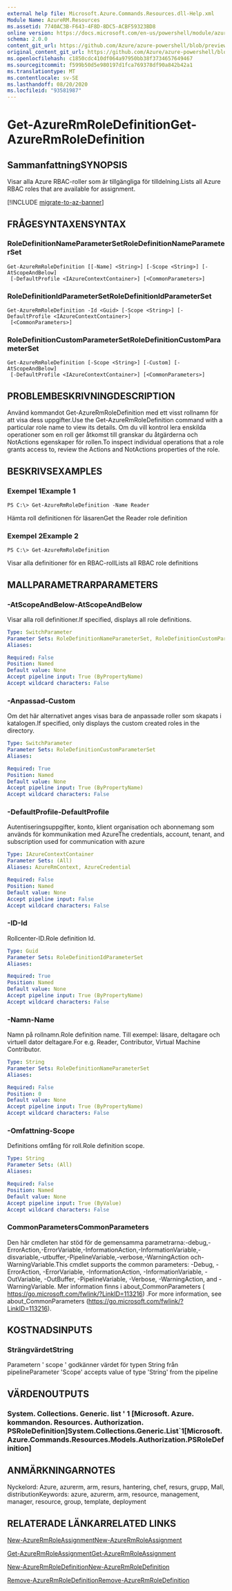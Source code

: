```yaml
---
external help file: Microsoft.Azure.Commands.Resources.dll-Help.xml
Module Name: AzureRM.Resources
ms.assetid: 7740AC3B-F643-4F8D-8DC5-ACBF59323BD8
online version: https://docs.microsoft.com/en-us/powershell/module/azurerm.resources/get-azurermroledefinition
schema: 2.0.0
content_git_url: https://github.com/Azure/azure-powershell/blob/preview/src/ResourceManager/Resources/Commands.Resources/help/Get-AzureRmRoleDefinition.md
original_content_git_url: https://github.com/Azure/azure-powershell/blob/preview/src/ResourceManager/Resources/Commands.Resources/help/Get-AzureRmRoleDefinition.md
ms.openlocfilehash: c1850cdc410df064a97950bb38f3734657649467
ms.sourcegitcommit: f599b50d5e980197d1fca769378df90a842b42a1
ms.translationtype: MT
ms.contentlocale: sv-SE
ms.lasthandoff: 08/20/2020
ms.locfileid: "93581987"
---
```

# <span data-ttu-id="b29ef-101">Get-AzureRmRoleDefinition</span><span class="sxs-lookup"><span data-stu-id="b29ef-101">Get-AzureRmRoleDefinition</span></span>

## <span data-ttu-id="b29ef-102">Sammanfattning</span><span class="sxs-lookup"><span data-stu-id="b29ef-102">SYNOPSIS</span></span>
<span data-ttu-id="b29ef-103">Visar alla Azure RBAC-roller som är tillgängliga för tilldelning.</span><span class="sxs-lookup"><span data-stu-id="b29ef-103">Lists all Azure RBAC roles that are available for assignment.</span></span>

[!INCLUDE [migrate-to-az-banner](../../includes/migrate-to-az-banner.md)]

## <span data-ttu-id="b29ef-104">FRÅGESYNTAXEN</span><span class="sxs-lookup"><span data-stu-id="b29ef-104">SYNTAX</span></span>

### <span data-ttu-id="b29ef-105">RoleDefinitionNameParameterSet</span><span class="sxs-lookup"><span data-stu-id="b29ef-105">RoleDefinitionNameParameterSet</span></span>
```
Get-AzureRmRoleDefinition [[-Name] <String>] [-Scope <String>] [-AtScopeAndBelow]
 [-DefaultProfile <IAzureContextContainer>] [<CommonParameters>]
```

### <span data-ttu-id="b29ef-106">RoleDefinitionIdParameterSet</span><span class="sxs-lookup"><span data-stu-id="b29ef-106">RoleDefinitionIdParameterSet</span></span>
```
Get-AzureRmRoleDefinition -Id <Guid> [-Scope <String>] [-DefaultProfile <IAzureContextContainer>]
 [<CommonParameters>]
```

### <span data-ttu-id="b29ef-107">RoleDefinitionCustomParameterSet</span><span class="sxs-lookup"><span data-stu-id="b29ef-107">RoleDefinitionCustomParameterSet</span></span>
```
Get-AzureRmRoleDefinition [-Scope <String>] [-Custom] [-AtScopeAndBelow]
 [-DefaultProfile <IAzureContextContainer>] [<CommonParameters>]
```

## <span data-ttu-id="b29ef-108">PROBLEMBESKRIVNING</span><span class="sxs-lookup"><span data-stu-id="b29ef-108">DESCRIPTION</span></span>
<span data-ttu-id="b29ef-109">Använd kommandot Get-AzureRmRoleDefinition med ett visst rollnamn för att visa dess uppgifter.</span><span class="sxs-lookup"><span data-stu-id="b29ef-109">Use the Get-AzureRmRoleDefinition command with a particular role name to view its details.</span></span>
<span data-ttu-id="b29ef-110">Om du vill kontrol lera enskilda operationer som en roll ger åtkomst till granskar du åtgärderna och NotActions egenskaper för rollen.</span><span class="sxs-lookup"><span data-stu-id="b29ef-110">To inspect individual operations that a role grants access to, review the Actions and NotActions properties of the role.</span></span>

## <span data-ttu-id="b29ef-111">BESKRIVS</span><span class="sxs-lookup"><span data-stu-id="b29ef-111">EXAMPLES</span></span>

### <span data-ttu-id="b29ef-112">Exempel 1</span><span class="sxs-lookup"><span data-stu-id="b29ef-112">Example 1</span></span>
```
PS C:\> Get-AzureRmRoleDefinition -Name Reader
```

<span data-ttu-id="b29ef-113">Hämta roll definitionen för läsaren</span><span class="sxs-lookup"><span data-stu-id="b29ef-113">Get the Reader role definition</span></span>

### <span data-ttu-id="b29ef-114">Exempel 2</span><span class="sxs-lookup"><span data-stu-id="b29ef-114">Example 2</span></span>
```
PS C:\> Get-AzureRmRoleDefinition
```

<span data-ttu-id="b29ef-115">Visar alla definitioner för en RBAC-roll</span><span class="sxs-lookup"><span data-stu-id="b29ef-115">Lists all RBAC role definitions</span></span>

## <span data-ttu-id="b29ef-116">MALLPARAMETRAR</span><span class="sxs-lookup"><span data-stu-id="b29ef-116">PARAMETERS</span></span>

### <span data-ttu-id="b29ef-117">-AtScopeAndBelow</span><span class="sxs-lookup"><span data-stu-id="b29ef-117">-AtScopeAndBelow</span></span>
<span data-ttu-id="b29ef-118">Visar alla roll definitioner.</span><span class="sxs-lookup"><span data-stu-id="b29ef-118">If specified, displays all role definitions.</span></span>

```yaml
Type: SwitchParameter
Parameter Sets: RoleDefinitionNameParameterSet, RoleDefinitionCustomParameterSet
Aliases:

Required: False
Position: Named
Default value: None
Accept pipeline input: True (ByPropertyName)
Accept wildcard characters: False
```

### <span data-ttu-id="b29ef-119">-Anpassad</span><span class="sxs-lookup"><span data-stu-id="b29ef-119">-Custom</span></span>
<span data-ttu-id="b29ef-120">Om det här alternativet anges visas bara de anpassade roller som skapats i katalogen.</span><span class="sxs-lookup"><span data-stu-id="b29ef-120">If specified, only displays the custom created roles in the directory.</span></span>

```yaml
Type: SwitchParameter
Parameter Sets: RoleDefinitionCustomParameterSet
Aliases:

Required: True
Position: Named
Default value: None
Accept pipeline input: True (ByPropertyName)
Accept wildcard characters: False
```

### <span data-ttu-id="b29ef-121">-DefaultProfile</span><span class="sxs-lookup"><span data-stu-id="b29ef-121">-DefaultProfile</span></span>
<span data-ttu-id="b29ef-122">Autentiseringsuppgifter, konto, klient organisation och abonnemang som används för kommunikation med Azure</span><span class="sxs-lookup"><span data-stu-id="b29ef-122">The credentials, account, tenant, and subscription used for communication with azure</span></span>

```yaml
Type: IAzureContextContainer
Parameter Sets: (All)
Aliases: AzureRmContext, AzureCredential

Required: False
Position: Named
Default value: None
Accept pipeline input: False
Accept wildcard characters: False
```

### <span data-ttu-id="b29ef-123">-ID</span><span class="sxs-lookup"><span data-stu-id="b29ef-123">-Id</span></span>
<span data-ttu-id="b29ef-124">Rollcenter-ID.</span><span class="sxs-lookup"><span data-stu-id="b29ef-124">Role definition Id.</span></span>

```yaml
Type: Guid
Parameter Sets: RoleDefinitionIdParameterSet
Aliases:

Required: True
Position: Named
Default value: None
Accept pipeline input: True (ByPropertyName)
Accept wildcard characters: False
```

### <span data-ttu-id="b29ef-125">-Namn</span><span class="sxs-lookup"><span data-stu-id="b29ef-125">-Name</span></span>
<span data-ttu-id="b29ef-126">Namn på rollnamn.</span><span class="sxs-lookup"><span data-stu-id="b29ef-126">Role definition name.</span></span>
<span data-ttu-id="b29ef-127">Till exempel: läsare, deltagare och virtuell dator deltagare.</span><span class="sxs-lookup"><span data-stu-id="b29ef-127">For e.g. Reader, Contributor, Virtual Machine Contributor.</span></span>

```yaml
Type: String
Parameter Sets: RoleDefinitionNameParameterSet
Aliases:

Required: False
Position: 0
Default value: None
Accept pipeline input: True (ByPropertyName)
Accept wildcard characters: False
```

### <span data-ttu-id="b29ef-128">-Omfattning</span><span class="sxs-lookup"><span data-stu-id="b29ef-128">-Scope</span></span>
<span data-ttu-id="b29ef-129">Definitions omfång för roll.</span><span class="sxs-lookup"><span data-stu-id="b29ef-129">Role definition scope.</span></span>

```yaml
Type: String
Parameter Sets: (All)
Aliases:

Required: False
Position: Named
Default value: None
Accept pipeline input: True (ByValue)
Accept wildcard characters: False
```

### <span data-ttu-id="b29ef-130">CommonParameters</span><span class="sxs-lookup"><span data-stu-id="b29ef-130">CommonParameters</span></span>
<span data-ttu-id="b29ef-131">Den här cmdleten har stöd för de gemensamma parametrarna:-debug,-ErrorAction,-ErrorVariable,-InformationAction,-InformationVariable,-disvariable,-utbuffer,-PipelineVariable,-verbose,-WarningAction och-WarningVariable.</span><span class="sxs-lookup"><span data-stu-id="b29ef-131">This cmdlet supports the common parameters: -Debug, -ErrorAction, -ErrorVariable, -InformationAction, -InformationVariable, -OutVariable, -OutBuffer, -PipelineVariable, -Verbose, -WarningAction, and -WarningVariable.</span></span> <span data-ttu-id="b29ef-132">Mer information finns i about_CommonParameters ( https://go.microsoft.com/fwlink/?LinkID=113216) .</span><span class="sxs-lookup"><span data-stu-id="b29ef-132">For more information, see about_CommonParameters (https://go.microsoft.com/fwlink/?LinkID=113216).</span></span>

## <span data-ttu-id="b29ef-133">KOSTNADS</span><span class="sxs-lookup"><span data-stu-id="b29ef-133">INPUTS</span></span>

### <span data-ttu-id="b29ef-134">Strängvärdet</span><span class="sxs-lookup"><span data-stu-id="b29ef-134">String</span></span>
<span data-ttu-id="b29ef-135">Parametern ' scope ' godkänner värdet för typen String från pipeline</span><span class="sxs-lookup"><span data-stu-id="b29ef-135">Parameter 'Scope' accepts value of type 'String' from the pipeline</span></span>

## <span data-ttu-id="b29ef-136">VÄRDEN</span><span class="sxs-lookup"><span data-stu-id="b29ef-136">OUTPUTS</span></span>

### <span data-ttu-id="b29ef-137">System. Collections. Generic. list ' 1 [Microsoft. Azure. kommandon. Resources. Authorization. PSRoleDefinition]</span><span class="sxs-lookup"><span data-stu-id="b29ef-137">System.Collections.Generic.List\`1[Microsoft.Azure.Commands.Resources.Models.Authorization.PSRoleDefinition]</span></span>

## <span data-ttu-id="b29ef-138">ANMÄRKNINGAR</span><span class="sxs-lookup"><span data-stu-id="b29ef-138">NOTES</span></span>
<span data-ttu-id="b29ef-139">Nyckelord: Azure, azurerm, arm, resurs, hantering, chef, resurs, grupp, Mall, distribution</span><span class="sxs-lookup"><span data-stu-id="b29ef-139">Keywords: azure, azurerm, arm, resource, management, manager, resource, group, template, deployment</span></span>

## <span data-ttu-id="b29ef-140">RELATERADE LÄNKAR</span><span class="sxs-lookup"><span data-stu-id="b29ef-140">RELATED LINKS</span></span>

[<span data-ttu-id="b29ef-141">New-AzureRmRoleAssignment</span><span class="sxs-lookup"><span data-stu-id="b29ef-141">New-AzureRmRoleAssignment</span></span>](./New-AzureRmRoleAssignment.md)

[<span data-ttu-id="b29ef-142">Get-AzureRmRoleAssignment</span><span class="sxs-lookup"><span data-stu-id="b29ef-142">Get-AzureRmRoleAssignment</span></span>](./Get-AzureRmRoleAssignment.md)

[<span data-ttu-id="b29ef-143">New-AzureRmRoleDefinition</span><span class="sxs-lookup"><span data-stu-id="b29ef-143">New-AzureRmRoleDefinition</span></span>](./New-AzureRmRoleDefinition.md)

[<span data-ttu-id="b29ef-144">Remove-AzureRmRoleDefinition</span><span class="sxs-lookup"><span data-stu-id="b29ef-144">Remove-AzureRmRoleDefinition</span></span>](./Remove-AzureRmRoleDefinition.md)

